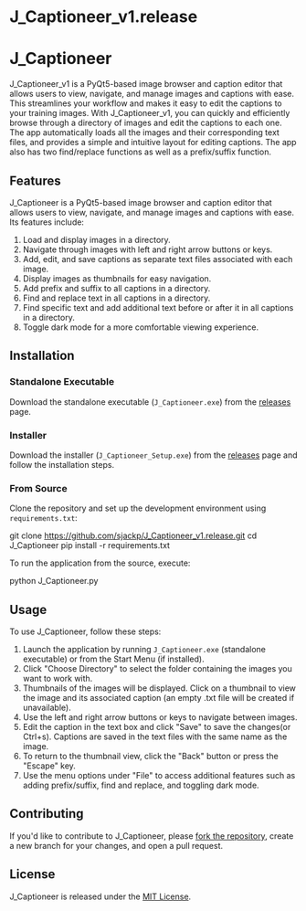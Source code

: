 # J_Captioneer_v1.release
# J_Captioneer

J_Captioneer_v1 is a PyQt5-based image browser and caption editor that allows users to view, navigate, and manage images and captions with ease. This streamlines your workflow and makes it easy to edit the captions to your training images. With J_Captioneer_v1, you can quickly and efficiently browse through a directory of images and edit the captions to each one. The app automatically loads all the images and their corresponding text files, and provides a simple and intuitive layout for editing captions. The app also has two find/replace functions as well as a prefix/suffix function.


## Features

J_Captioneer is a PyQt5-based image browser and caption editor that allows users to view, navigate, and manage images and captions with ease. Its features include:

1. Load and display images in a directory.
2. Navigate through images with left and right arrow buttons or keys.
3. Add, edit, and save captions as separate text files associated with each image.
4. Display images as thumbnails for easy navigation.
5. Add prefix and suffix to all captions in a directory.
6. Find and replace text in all captions in a directory.
7. Find specific text and add additional text before or after it in all captions in a directory.
8. Toggle dark mode for a more comfortable viewing experience.

## Installation

### Standalone Executable
Download the standalone executable (`J_Captioneer.exe`) from the [releases](https://github.com/sjackp/J_Captioneer_v1.release/releases) page.

### Installer
Download the installer (`J_Captioneer_Setup.exe`) from the [releases](https://github.com/sjackp/J_Captioneer_v1.release/releases) page and follow the installation steps.

### From Source
Clone the repository and set up the development environment using `requirements.txt`:

git clone https://github.com/sjackp/J_Captioneer_v1.release.git
cd J_Captioneer
pip install -r requirements.txt

To run the application from the source, execute:

python J_Captioneer.py

## Usage

To use J_Captioneer, follow these steps:

1. Launch the application by running `J_Captioneer.exe` (standalone executable) or from the Start Menu (if installed).
2. Click "Choose Directory" to select the folder containing the images you want to work with.
3. Thumbnails of the images will be displayed. Click on a thumbnail to view the image and its associated caption (an empty .txt file will be created if unavailable).
4. Use the left and right arrow buttons or keys to navigate between images.
5. Edit the caption in the text box and click "Save" to save the changes(or Ctrl+s). Captions are saved in the text files with the same name as the image.
6. To return to the thumbnail view, click the "Back" button or press the "Escape" key.
7. Use the menu options under "File" to access additional features such as adding prefix/suffix, find and replace, and toggling dark mode.

## Contributing

If you'd like to contribute to J_Captioneer, please [fork the repository](https://github.com/sjackp/J_Captioneer/fork), create a new branch for your changes, and open a pull request.

## License

J_Captioneer is released under the [MIT License](https://opensource.org/licenses/MIT).
